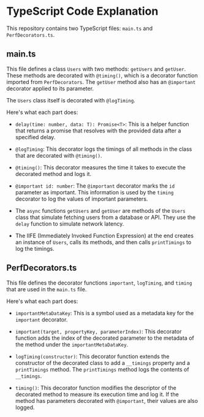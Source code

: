 # TypeScript Code Explanation

This repository contains two TypeScript files: `main.ts` and `PerfDecorators.ts`.

## main.ts

This file defines a class `Users` with two methods: `getUsers` and `getUser`. These methods are decorated with `@timing()`, which is a decorator function imported from `PerfDecorators`. The `getUser` method also has an `@important` decorator applied to its parameter.

The `Users` class itself is decorated with `@logTiming`.

Here's what each part does:

- `delay(time: number, data: T): Promise<T>`: This is a helper function that returns a promise that resolves with the provided data after a specified delay.

- `@logTiming`: This decorator logs the timings of all methods in the class that are decorated with `@timing()`.

- `@timing()`: This decorator measures the time it takes to execute the decorated method and logs it.

- `@important id: number`: The `@important` decorator marks the `id` parameter as important. This information is used by the `timing` decorator to log the values of important parameters.

- The `async` functions `getUsers` and `getUser` are methods of the `Users` class that simulate fetching users from a database or API. They use the `delay` function to simulate network latency.

- The IIFE (Immediately Invoked Function Expression) at the end creates an instance of `Users`, calls its methods, and then calls `printTimings` to log the timings.

## PerfDecorators.ts

This file defines the decorator functions `important`, `logTiming`, and `timing` that are used in the `main.ts` file.

Here's what each part does:

- `importantMetaDataKey`: This is a symbol used as a metadata key for the `important` decorator.

- `important(target, propertyKey, parameterIndex)`: This decorator function adds the index of the decorated parameter to the metadata of the method under the `importantMetaDataKey`.

- `logTiming(constructor)`: This decorator function extends the constructor of the decorated class to add a `__timings` property and a `printTimings` method. The `printTimings` method logs the contents of `__timings`.

- `timing()`: This decorator function modifies the descriptor of the decorated method to measure its execution time and log it. If the method has parameters decorated with `@important`, their values are also logged.
